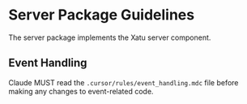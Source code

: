 # Server Package Guidelines

The server package implements the Xatu server component.

## Event Handling
Claude MUST read the `.cursor/rules/event_handling.mdc` file before making any changes to event-related code.
